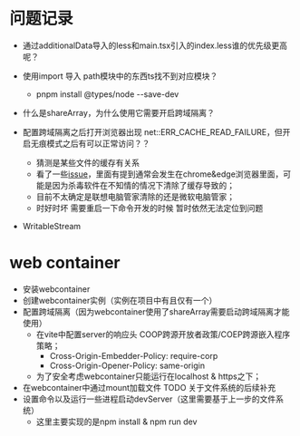 <!--
 * @Author: lzy-Jerry
 * @Date: 2023-11-02 00:29:53
 * @LastEditors: lzy-Jerry
 * @LastEditTime: 2023-11-02 22:07:37
 * @Description:
-->

# 问题记录

- 通过additionalData导入的less和main.tsx引入的index.less谁的优先级更高呢？
- 使用import 导入 path模块中的东西ts找不到对应模块？

  - pnpm install @types/node --save-dev

- 什么是shareArray，为什么使用它需要开启跨域隔离？
- 配置跨域隔离之后打开浏览器出现 net::ERR_CACHE_READ_FAILURE，但开启无痕模式之后有可以正常访问？？

  - 猜测是某些文件的缓存有关系
  - 看了一些<a href="https://github.com/MicrosoftEdge/WebView2Feedback/issues/2457">issue</a>，里面有提到通常会发生在chrome&edge浏览器里面，可能是因为杀毒软件在不知情的情况下清除了缓存导致的；
  - 目前不太确定是联想电脑管家清除的还是微软电脑管家；
  - 时好时坏 需要重启一下命令开发的时候 暂时依然无法定位到问题

- WritableStream

# web container

- 安装webcontainer
- 创建webcontainer实例（实例在项目中有且仅有一个）
- 配置跨域隔离（因为webcontainer使用了shareArray需要启动跨域隔离才能使用）
  - 在vite中配置server的响应头 COOP跨源开放者政策/COEP跨源嵌入程序策略；
    - Cross-Origin-Embedder-Policy: require-corp
    - Cross-Origin-Opener-Policy: same-origin
  - 为了安全考虑webcontainer只能运行在localhost & https之下；
- 在webcontainer中通过mount加载文件 TODO 关于文件系统的后续补充
- 设置命令以及运行一些进程启动devServer（这里需要基于上一步的文件系统）
  - 这里主要实现的是npm install & npm run dev
